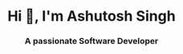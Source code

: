 <h1 align="center">Hi 👋, I'm Ashutosh Singh</h1>
<h3 align="center">A passionate Software Developer</h3>


